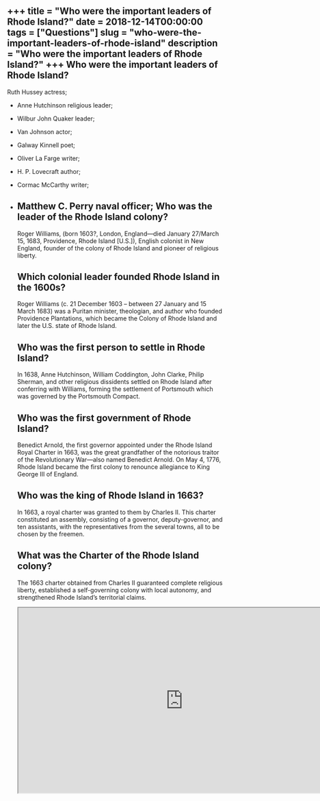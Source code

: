 +++
title = "Who were the important leaders of Rhode Island?"
date = 2018-12-14T00:00:00
tags = ["Questions"]
slug = "who-were-the-important-leaders-of-rhode-island"
description = "Who were the important leaders of Rhode Island?"
+++
Who were the important leaders of Rhode Island?
-----------------------------------------------

Ruth Hussey actress;

- Anne Hutchinson religious leader;
- Wilbur John Quaker leader;
- Van Johnson actor;
- Galway Kinnell poet;
- Oliver La Farge writer;
- H. P. Lovecraft author;
- Cormac McCarthy writer;
- Matthew C. Perry naval officer; Who was the leader of the Rhode Island colony?
    ----------------------------------------------
    
    Roger Williams, (born 1603?, London, England—died January 27/March 15, 1683, Providence, Rhode Island \[U.S.\]), English colonist in New England, founder of the colony of Rhode Island and pioneer of religious liberty.
    
    Which colonial leader founded Rhode Island in the 1600s?
    --------------------------------------------------------
    
    Roger Williams (c. 21 December 1603 – between 27 January and 15 March 1683) was a Puritan minister, theologian, and author who founded Providence Plantations, which became the Colony of Rhode Island and later the U.S. state of Rhode Island.
    
    Who was the first person to settle in Rhode Island?
    ---------------------------------------------------
    
    In 1638, Anne Hutchinson, William Coddington, John Clarke, Philip Sherman, and other religious dissidents settled on Rhode Island after conferring with Williams, forming the settlement of Portsmouth which was governed by the Portsmouth Compact.
    
    Who was the first government of Rhode Island?
    ---------------------------------------------
    
    Benedict Arnold, the first governor appointed under the Rhode Island Royal Charter in 1663, was the great grandfather of the notorious traitor of the Revolutionary War—also named Benedict Arnold. On May 4, 1776, Rhode Island became the first colony to renounce allegiance to King George III of England.
    
    Who was the king of Rhode Island in 1663?
    -----------------------------------------
    
    In 1663, a royal charter was granted to them by Charles II. This charter constituted an assembly, consisting of a governor, deputy-governor, and ten assistants, with the representatives from the several towns, all to be chosen by the freemen.
    
    What was the Charter of the Rhode Island colony?
    ------------------------------------------------
    
    The 1663 charter obtained from Charles II guaranteed complete religious liberty, established a self-governing colony with local autonomy, and strengthened Rhode Island’s territorial claims.
    
    <iframe allow="accelerometer; autoplay; clipboard-write; encrypted-media; gyroscope; picture-in-picture" allowfullscreen="" class="__youtube_prefs__  epyt-is-override  no-lazyload" data-no-lazy="1" data-origheight="433" data-origwidth="770" data-skipgform_ajax_framebjll="" height="433" id="_ytid_12689" loading="lazy" src="https://www.youtube.com/embed/k2bKwYkkqXE?enablejsapi=1&autoplay=0&cc_load_policy=0&cc_lang_pref=&iv_load_policy=1&loop=0&modestbranding=0&rel=1&fs=1&playsinline=0&autohide=2&theme=dark&color=red&controls=1&" title="YouTube player" width="770"></iframe>